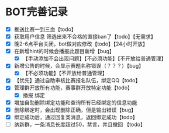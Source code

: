 # BOT完善记录

- [x] 推送比赛一到三血【todo】
- [x] 获取用户信息 筛选出来不合格的直接ban了【todo】【无需求】
- [x] 晚2-6点平台关闭，bot做对应修改【todo】【24小时开放】
- [x] 在新增hint的时候会播报此题目新增【bug】
    - [x] 【手动添加不会出现问题】【不必须功能】【不开放给普通管理】
- [x] 新增公告的时候，会显示赛题名称错误（？？？）【bug】
    - [x] 【不必须功能】【不开放给普通管理】
- [x] 【优先】通过自助审核比赛报名队伍，绑定QQ【todo】
- [x] 管理群开放所有功能，赛事群开放特定功能【todo】
    - [x] 播报 绑定  
- [x] 增加自助删除绑定功能和查询所有已经绑定的信息功能
- [x] 删除绑定时，会出现删除正确，但是输出错误【bug】
- [x] 绑定成功后，通过回复类消息，返回绑定成功【todo】
- [ ] 纳新群，一条消息长度超过50，禁言，并且撤回 【todo】